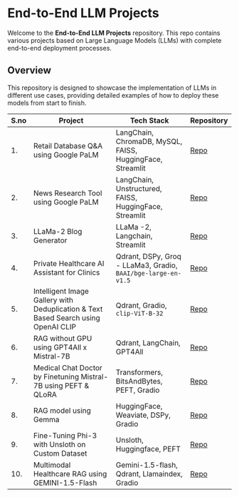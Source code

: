 # End-to-End LLM Projects

Welcome to the **End-to-End LLM Projects** repository. This repo contains various projects based on Large Language Models (LLMs) with complete end-to-end deployment processes.

## Overview

This repository is designed to showcase the implementation of LLMs in different use cases, providing detailed examples of how to deploy these models from start to finish. 

| S.no | Project | Tech Stack | Repository | 
|------|---------|------------|------------|
| 1. | Retail Database Q&A using Google PaLM | LangChain, ChromaDB, MySQL, FAISS, HuggingFace, Streamlit | [Repo](https://github.com/Jkanishkha0305/End-to-End-LLM-Projects/tree/main/PaLM_sqldb_tshirts) |
| 2. | News Research Tool using Google PaLM | LangChain, Unstructured, FAISS, HuggingFace, Streamlit | [Repo](https://github.com/Jkanishkha0305/End-to-End-LLM-Projects/tree/main/PaLM_news_research_tool) |
| 3. | LLaMa-2 Blog Generator | LLaMa -2, Langchain, Streamlit | [Repo](https://github.com/Jkanishkha0305/End-to-End-LLM-Projects/tree/main/LLaMa_2_blog_generator) |
| 4. | Private Healthcare AI Assistant for Clinics | Qdrant, DSPy, Groq - LLaMa3, Gradio, ```BAAI/bge-large-en-v1.5``` | [Repo](https://github.com/Jkanishkha0305/End-to-End-LLM-Projects/tree/main/Groq_Clininc_Assitant) |
| 5. | Intelligent Image Gallery with Deduplication & Text Based Search using OpenAI CLIP | Qdrant, Gradio, ```clip-ViT-B-32``` | [Repo](https://github.com/Jkanishkha0305/End-to-End-LLM-Projects/tree/main/CLIP_AI_Gallery) |
| 6. | RAG without GPU using GPT4All x Mistral-7B | Qdrant, LangChain, GPT4All | [Repo]() |
| 7. | Medical Chat Doctor by Finetuning Mistral-7B using PEFT & QLoRA | Transformers, BitsAndBytes, PEFT, Gradio | [Repo]() |
| 8. | RAG model using Gemma | HuggingFace, Weaviate, DSPy, Gradio | [Repo](https://github.com/Jkanishkha0305/End-to-End-LLM-Projects/tree/main/RAG_Gemma) |
| 9. | Fine-Tuning Phi-3 with Unsloth on Custom Dataset | Unsloth, Huggingface, PEFT | [Repo](https://github.com/Jkanishkha0305/End-to-End-LLM-Projects/tree/main/PHI3_Finetuning_Unsloth) |
| 10. | Multimodal Healthcare RAG using GEMINI-1.5-Flash | Gemini-1.5-flash, Qdrant, Llamaindex, Gradio | [Repo](https://github.com/Jkanishkha0305/End-to-End-LLM-Projects/tree/main/Multimodal_Healthcare) |
